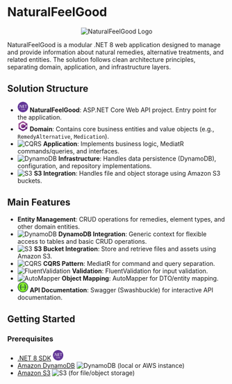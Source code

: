 # NaturalFeelGood

<p align="center">
  <img src="https://natural-feel-good-bucket.s3.amazonaws.com/images/logo-full.png" alt="NaturalFeelGood Logo" width="320" />
</p>

NaturalFeelGood is a modular .NET 8 web application designed to manage and provide information about natural remedies, alternative treatments, and related entities. The solution follows clean architecture principles, separating domain, application, and infrastructure layers.

## Solution Structure

- <img src="https://raw.githubusercontent.com/devicons/devicon/master/icons/dotnetcore/dotnetcore-original.svg" alt="ASP.NET Core" width="24" height="24" /> **NaturalFeelGood**: ASP.NET Core Web API project. Entry point for the application.
- <img src="https://raw.githubusercontent.com/devicons/devicon/master/icons/csharp/csharp-original.svg" alt="C#" width="24" height="24" /> **Domain**: Contains core business entities and value objects (e.g., `RemedyAlternative`, `Medication`).
- <img src="https://img.shields.io/badge/CQRS-MediatR-blue?logo=mediatr" alt="CQRS" width="90" height="20" /> **Application**: Implements business logic, MediatR commands/queries, and interfaces.
- <img src="https://img.shields.io/badge/DynamoDB-AWS-blue?logo=amazon-dynamodb&logoColor=white" alt="DynamoDB" width="90" height="20" /> **Infrastructure**: Handles data persistence (DynamoDB), configuration, and repository implementations.
- <img src="https://img.shields.io/badge/S3-AWS-orange?logo=amazon-aws&logoColor=white" alt="S3" width="60" height="20" /> **S3 Integration**: Handles file and object storage using Amazon S3 buckets.

## Main Features

- **Entity Management**: CRUD operations for remedies, element types, and other domain entities.
- <img src="https://img.shields.io/badge/DynamoDB-AWS-blue?logo=amazon-dynamodb&logoColor=white" alt="DynamoDB" width="90" height="20" /> **DynamoDB Integration**: Generic context for flexible access to tables and basic CRUD operations.
- <img src="https://img.shields.io/badge/S3-AWS-orange?logo=amazon-aws&logoColor=white" alt="S3" width="60" height="20" /> **S3 Bucket Integration**: Store and retrieve files and assets using Amazon S3.
- <img src="https://img.shields.io/badge/CQRS-MediatR-blue?logo=mediatr" alt="CQRS" width="90" height="20" /> **CQRS Pattern**: MediatR for command and query separation.
- <img src="https://img.shields.io/badge/Validation-FluentValidation-green" alt="FluentValidation" width="110" height="20" /> **Validation**: FluentValidation for input validation.
- <img src="https://img.shields.io/badge/Mapping-AutoMapper-orange" alt="AutoMapper" width="110" height="20" /> **Object Mapping**: AutoMapper for DTO/entity mapping.
- <img src="https://raw.githubusercontent.com/devicons/devicon/master/icons/swagger/swagger-original.svg" alt="Swagger" width="24" height="24" /> **API Documentation**: Swagger (Swashbuckle) for interactive API documentation.

## Getting Started

### Prerequisites

- [.NET 8 SDK](https://dotnet.microsoft.com/download/dotnet/8.0) <img src="https://raw.githubusercontent.com/devicons/devicon/master/icons/dotnetcore/dotnetcore-original.svg" alt="dotnet" width="24" height="24" />
- [Amazon DynamoDB](https://docs.aws.amazon.com/amazondynamodb/latest/developerguide/Introduction.html) <img src="https://img.shields.io/badge/DynamoDB-AWS-blue?logo=amazon-dynamodb&logoColor=white" alt="DynamoDB" width="90" height="20" /> (local or AWS instance)
- [Amazon S3](https://docs.aws.amazon.com/s3/index.html) <img src="https://img.shields.io/badge/S3-AWS-orange?logo=amazon-aws&logoColor=white" alt="S3" width="60" height="20" /> (for file/object storage)
